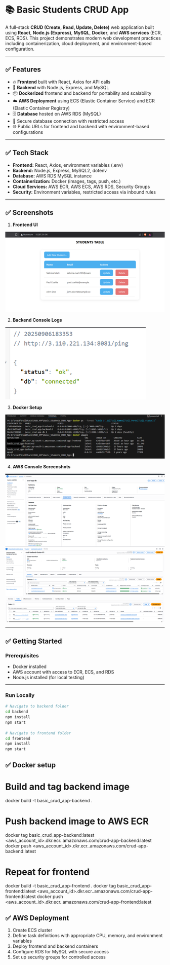 # 📚 Basic Students CRUD App

A full-stack **CRUD (Create, Read, Update, Delete)** web application built using **React**, **Node.js (Express)**, **MySQL**, **Docker**, and **AWS services** (ECR, ECS, RDS). This project demonstrates modern web development practices including containerization, cloud deployment, and environment-based configuration.

---

## ✅ Features

- 🔥 **Frontend** built with React, Axios for API calls
- 🚀 **Backend** with Node.js, Express, and MySQL
- 📦 **Dockerized** frontend and backend for portability and scalability
- ☁️ **AWS Deployment** using ECS (Elastic Container Service) and ECR (Elastic Container Registry)
- 🗄 **Database** hosted on AWS RDS (MySQL)
- 🔐 Secure database connection with restricted access
- 🌐 Public URLs for frontend and backend with environment-based configurations

---

## ✅ Tech Stack

- **Frontend:** React, Axios, environment variables (.env)
- **Backend:** Node.js, Express, MySQL2, dotenv
- **Database:** AWS RDS MySQL instance
- **Containerization:** Docker (images, tags, push, etc.)
- **Cloud Services:** AWS ECR, AWS ECS, AWS RDS, Security Groups
- **Security:** Environment variables, restricted access via inbound rules

---

## ✅ Screenshots

1. **Frontend UI**

![alt text](assets/image.png)

2. **Backend Console Logs**

![alt text](assets/image-2.png)

3. **Docker Setup**

![alt text](assets/docker%20crud%20app.png)

4. **AWS Console Screenshots**

![alt text](assets/crud_db.png)
![alt text](assets/crud_cluster.png)
![alt text](assets/image-1.png)

---

## ✅ Getting Started

### Prerequisites

- Docker installed
- AWS account with access to ECR, ECS, and RDS
- Node.js installed (for local testing)

---

### Run Locally

```bash
# Navigate to backend folder
cd backend
npm install
npm start

# Navigate to frontend folder
cd frontend
npm install
npm start
```

## ✅ Docker setup

# Build and tag backend image

docker build -t basic_crud_app-backend .

# Push backend image to AWS ECR

docker tag basic_crud_app-backend:latest <aws_account_id>.dkr.ecr.<region>.amazonaws.com/crud-app-backend:latest
docker push <aws_account_id>.dkr.ecr.<region>.amazonaws.com/crud-app-backend:latest

# Repeat for frontend

docker build -t basic_crud_app-frontend .
docker tag basic_crud_app-frontend:latest <aws_account_id>.dkr.ecr.<region>.amazonaws.com/crud-app-frontend:latest
docker push <aws_account_id>.dkr.ecr.<region>.amazonaws.com/crud-app-frontend:latest

## ✅ AWS Deployment

1. Create ECS cluster
2. Define task definitions with appropriate CPU, memory, and environment variables
3. Deploy frontend and backend containers
4. Configure RDS for MySQL with secure access
5. Set up security groups for controlled access
